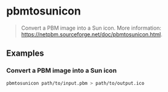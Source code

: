 # pbmtosunicon

> Convert a PBM image into a Sun icon. More information: <https://netpbm.sourceforge.net/doc/pbmtosunicon.html>.

## Examples

### Convert a PBM image into a Sun icon

```bash
pbmtosunicon path/to/input.pbm > path/to/output.ico
```
